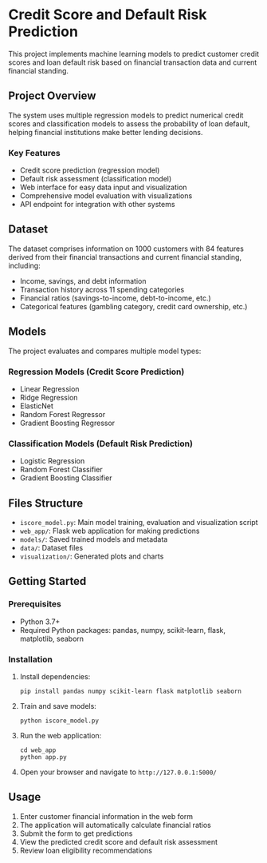 # Credit Score and Default Risk Prediction

This project implements machine learning models to predict customer credit scores and loan default risk based on financial transaction data and current financial standing.

## Project Overview

The system uses multiple regression models to predict numerical credit scores and classification models to assess the probability of loan default, helping financial institutions make better lending decisions.

### Key Features

- Credit score prediction (regression model)
- Default risk assessment (classification model)
- Web interface for easy data input and visualization
- Comprehensive model evaluation with visualizations
- API endpoint for integration with other systems

## Dataset

The dataset comprises information on 1000 customers with 84 features derived from their financial transactions and current financial standing, including:

- Income, savings, and debt information
- Transaction history across 11 spending categories
- Financial ratios (savings-to-income, debt-to-income, etc.)
- Categorical features (gambling category, credit card ownership, etc.)

## Models

The project evaluates and compares multiple model types:

### Regression Models (Credit Score Prediction)
- Linear Regression
- Ridge Regression
- ElasticNet
- Random Forest Regressor
- Gradient Boosting Regressor

### Classification Models (Default Risk Prediction)
- Logistic Regression
- Random Forest Classifier
- Gradient Boosting Classifier

## Files Structure

- `iscore_model.py`: Main model training, evaluation and visualization script
- `web_app/`: Flask web application for making predictions
- `models/`: Saved trained models and metadata
- `data/`: Dataset files
- `visualization/`: Generated plots and charts

## Getting Started

### Prerequisites

- Python 3.7+
- Required Python packages: pandas, numpy, scikit-learn, flask, matplotlib, seaborn

### Installation

1. Install dependencies:
   ```
   pip install pandas numpy scikit-learn flask matplotlib seaborn
   ```

2. Train and save models:
   ```
   python iscore_model.py
   ```

3. Run the web application:
   ```
   cd web_app
   python app.py
   ```

4. Open your browser and navigate to `http://127.0.0.1:5000/`

## Usage

1. Enter customer financial information in the web form
2. The application will automatically calculate financial ratios
3. Submit the form to get predictions
4. View the predicted credit score and default risk assessment
5. Review loan eligibility recommendations

